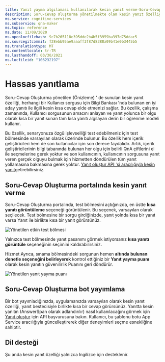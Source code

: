 ```yaml
---
title: Yanıt yayma algılaması kullanılarak kesin yanıt verme-Soru-Cevap Oluşturma
description: Soru-Cevap Oluşturma yönetilmekte olan kesin yanıt özelliğini anlayın.
ms.service: cognitive-services
ms.subservice: qna-maker
ms.topic: reference
ms.date: 11/09/2020
ms.openlocfilehash: 9c7b265118e395dde2b4b5f3959ba397d75ddac5
ms.sourcegitcommit: f28ebb95ae9aaaff3f87d8388a09b41e0b3445b5
ms.translationtype: MT
ms.contentlocale: tr-TR
ms.lasthandoff: 03/30/2021
ms.locfileid: "103232197"
---
```

# <a name="precise-answering"></a>Hassas yanıtlama

Soru-Cevap Oluşturma yönetilen (Önizleme) ' de sunulan kesin yanıt özelliği, herhangi bir Kullanıcı sorgusu için Bilgi Bankası 'nda bulunan en iyi aday yanıtı ile ilgili kesin kısa cevap elde etmenizi sağlar. Bu özellik, çalışma zamanında, Kullanıcı sorgusunun amacını anlayan ve yanıt yolunca bir olgu olarak kısa bir yanıt sunan tam kısa yanıtı algılayan derin bir öğrenme modeli kullanır. 

Bu özellik, senaryonuza özgü işlevselliği test edebilmeniz için test bölmesinde varsayılan olarak üzerinde bulunur. Bu özellik hem içerik geliştiricileri hem de son kullanıcılar için son derece faydalıdır. Artık, içerik geliştiricilerinin bilgi tabanında bulunan her olgu için belirli QnA çiftlerini el ile seçmelerine gerek yoktur ve son kullanıcının, kullanıcının sorgusuna yanıt veren gerçek olguyu bulmak için hizmetten döndürülen tüm yanıt yollamasına bakmasına gerek yoktur. [Yanıt oluştur API 'si aracılığıyla kesin yanıt](How-To/metadata-generateanswer-usage.md#get-precise-answers-with-generateanswer-api)getirebilirsiniz.

## <a name="precise-answering-on-qna-maker-portal"></a>Soru-Cevap Oluşturma portalında kesin yanıt verme

Soru-Cevap Oluşturma portalında, test bölmesini açtığınızda, en üstte **kısa yanıtı görüntüleme** seçeneği görüntülenir. Bu seçenek, varsayılan olarak seçilecek. Test bölmesine bir sorgu girdiğinizde, yanıt yolnda kısa bir yanıt varsa Yanıt ile birlikte kısa bir yanıt görürsünüz.
 
![Yönetilen etkin test bölmesi](../QnAMaker/media/conversational-context/test-pane-with-managed.png)

Yalnızca test bölmesinde yanıt pasanımı görmek istiyorsanız **kısa yanıtı görüntüle** seçeneğinin seçimini kaldırabilirsiniz. 

Hizmet Ayrıca, sınama bölmesindeki sorgunun hemen **altında bulunan denetle seçeneğini belirleyerek** kontrol ettiğiniz bir **Yanıt yayma puanı** olarak kesin yanıtın güvenilirlik Puanını geri döndürür.

![Yönetilen yanıt yayma puanı](../QnAMaker/media/conversational-context/managed-answer-span-score.png)

## <a name="publishing-a-qna-maker-bot"></a>Soru-Cevap Oluşturma bot yayımlama

Bir bot yayımladığınızda, uygulamanızda varsayılan olarak kesin yanıt özelliği, yanıt bestecisiyle birlikte kısa bir cevap görürsünüz. Yanıtta kesin yanıtın (AnswerSpan olarak adlandırılır) nasıl kullanılacağını görmek için [Yanıt oluştur](/rest/api/cognitiveservices/qnamakerv5.0-preview.1/knowledgebase/generateanswer#answerspan) için API başvurusuna bakın. Kullanıcı, bu şablonu botu App Service aracılığıyla güncelleştirerek diğer deneyimleri seçme esnekliğine sahiptir. 

## <a name="language-support"></a>Dil desteği

Şu anda kesin yanıt özelliği yalnızca Ingilizce için desteklenir.
